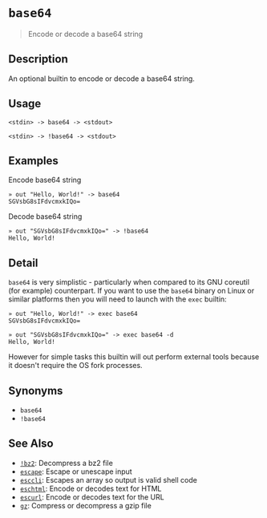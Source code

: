 # `base64` 

> Encode or decode a base64 string

## Description

An optional builtin to encode or decode a base64 string.

## Usage

```
<stdin> -> base64 -> <stdout>

<stdin> -> !base64 -> <stdout>
```

## Examples

Encode base64 string

```
» out "Hello, World!" -> base64
SGVsbG8sIFdvcmxkIQo=
```

Decode base64 string

```
» out "SGVsbG8sIFdvcmxkIQo=" -> !base64
Hello, World!
```

## Detail

`base64` is very simplistic - particularly when compared to its GNU coreutil
(for example) counterpart. If you want to use the `base64` binary on Linux
or similar platforms then you will need to launch with the `exec` builtin:

```
» out "Hello, World!" -> exec base64
SGVsbG8sIFdvcmxkIQo=

» out "SGVsbG8sIFdvcmxkIQo=" -> exec base64 -d
Hello, World!
```

However for simple tasks this builtin will out perform external tools because
it doesn't require the OS fork processes.

## Synonyms

* `base64`
* `!base64`


## See Also

* [`!bz2`](../optional/bz2.md):
  Decompress a bz2 file
* [`escape`](../commands/escape.md):
  Escape or unescape input
* [`esccli`](../commands/esccli.md):
  Escapes an array so output is valid shell code
* [`eschtml`](../commands/eschtml.md):
  Encode or decodes text for HTML
* [`escurl`](../commands/escurl.md):
  Encode or decodes text for the URL
* [`gz`](../optional/gz.md):
  Compress or decompress a gzip file